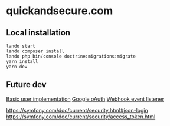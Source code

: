 # quickandsecure.com

## Local installation

```
lando start
lando composer install
lando php bin/console doctrine:migrations:migrate
yarn install
yarn dev
```

## Future dev

[Basic user implementation](https://symfony.com/doc/current/security.html)
[Google oAuth](https://github.com/thephpleague/oauth2-google/tree/main)
[Webhook event listener](https://symfony.com/blog/new-in-symfony-6-3-webhook-integration-with-mailer-and-notifier?utm_source=Symfony%20Blog%20Feed&utm_medium=feed&ref=jobbsy)

https://symfony.com/doc/current/security.html#json-login
https://symfony.com/doc/current/security/access_token.html

